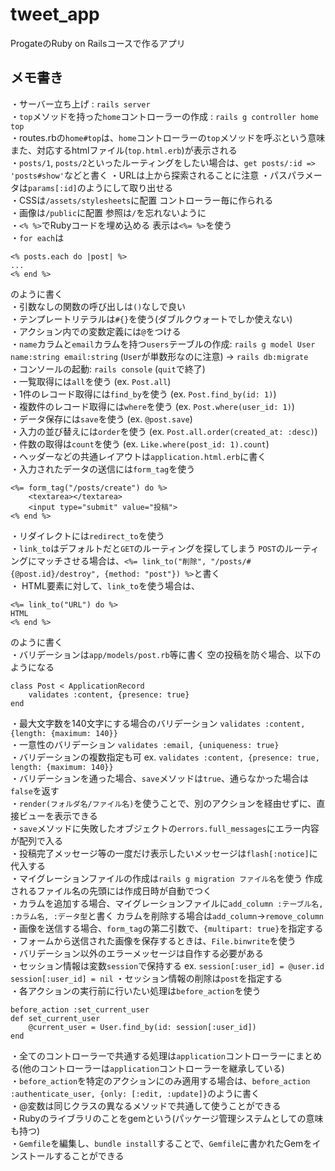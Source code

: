 # tweet_app

ProgateのRuby on Railsコースで作るアプリ

## メモ書き  
・サーバー立ち上げ : `rails server`  
・`top`メソッドを持った`home`コントローラーの作成 : `rails g controller home top`  
・routes.rbの`home#top`は、`home`コントローラーの`top`メソッドを呼ぶという意味 また、対応するhtmlファイル(`top.html.erb`)が表示される  
・`posts/1`, `posts/2`といったルーティングをしたい場合は、`get posts/:id => 'posts#show'`などと書く
・URLは上から探索されることに注意
・パスパラメータは`params[:id]`のようにして取り出せる  
・CSSは`/assets/stylesheets`に配置 コントローラー毎に作られる  
・画像は`/public`に配置 参照は`/`を忘れないように  
・`<% %>`でRubyコードを埋め込める 表示は`<%= %>`を使う  
・`for each`は
```
<% posts.each do |post| %>
...
<% end %>
```
のように書く  
・引数なしの関数の呼び出しは`()`なしで良い  
・テンプレートリテラルは`#{}`を使う(ダブルクウォートでしか使えない)  
・アクション内での変数定義には`@`をつける  
・`name`カラムと`email`カラムを持つ`users`テーブルの作成: `rails g model User name:string email:string` (`User`が単数形なのに注意) → `rails db:migrate`  
・コンソールの起動: `rails console` (`quit`で終了)  
・一覧取得には`all`を使う (ex. `Post.all`)  
・1件のレコード取得には`find_by`を使う (ex. `Post.find_by(id: 1)`)  
・複数件のレコード取得には`where`を使う (ex. `Post.where(user_id: 1)`)  
・データ保存には`save`を使う (ex. `@post.save`)  
・入力の並び替えには`order`を使う (ex. `Post.all.order(created_at: :desc)`)  
・件数の取得は`count`を使う (ex. `Like.where(post_id: 1).count`)  
・ヘッダーなどの共通レイアウトは`application.html.erb`に書く  
・入力されたデータの送信には`form_tag`を使う
```
<%= form_tag("/posts/create") do %>
    <textarea></textarea>
    <input type="submit" value="投稿">
<% end %>
```
・リダイレクトには`redirect_to`を使う  
・`link_to`はデフォルトだと`GET`のルーティングを探してしまう `POST`のルーティングにマッチさせる場合は、`<%= link_to("削除", "/posts/#{@post.id}/destroy", {method: "post"}) %>`と書く  
・ HTML要素に対して、`link_to`を使う場合は、
```
<%= link_to("URL") do %>
HTML
<% end %>
```
のように書く  
・バリデーションは`app/models/post.rb`等に書く 空の投稿を防ぐ場合、以下のようになる
```
class Post < ApplicationRecord
    validates :content, {presence: true}
end
```  
・最大文字数を140文字にする場合のバリデーション `validates :content, {length: {maximum: 140}}`  
・一意性のバリデーション `validates :email, {uniqueness: true}`  
・バリデーションの複数指定も可  ex. `validates :content, {presence: true, length: {maximum: 140}}`  
・バリデーションを通った場合、`save`メソッドは`true`、通らなかった場合は`false`を返す  
・`render(フォルダ名/ファイル名)`を使うことで、別のアクションを経由せずに、直接ビューを表示できる  
・`save`メソッドに失敗したオブジェクトの`errors.full_messages`にエラー内容が配列で入る  
・投稿完了メッセージ等の一度だけ表示したいメッセージは`flash[:notice]`に代入する  
・マイグレーションファイルの作成は`rails g migration ファイル名`を使う 作成されるファイル名の先頭には作成日時が自動でつく  
・カラムを追加する場合、マイグレーションファイルに`add_column :テーブル名, :カラム名, :データ型`と書く カラムを削除する場合は`add_column`→`remove_column`  
・画像を送信する場合、`form_tag`の第二引数で、`{multipart: true}`を指定する  
・フォームから送信された画像を保存するときは、`File.binwrite`を使う  
・バリデーション以外のエラーメッセージは自作する必要がある  
・セッション情報は変数`session`で保持する ex. `session[:user_id] = @user.id` `session[:user_id] = nil`
・セッション情報の削除は`post`を指定する  
・各アクションの実行前に行いたい処理は`before_action`を使う  
```
before_action :set_current_user
def set_current_user
    @current_user = User.find_by(id: session[:user_id])
end
```  
・全てのコントローラーで共通する処理は`application`コントローラーにまとめる(他のコントローラーは`application`コントローラーを継承している)  
・`before_action`を特定のアクションにのみ適用する場合は、`before_action :authenticate_user, {only: [:edit, :update]}`のように書く  
・@変数は同じクラスの異なるメソッドで共通して使うことができる  
・Rubyのライブラリのことをgemという(パッケージ管理システムとしての意味も持つ)  
・`Gemfile`を編集し、`bundle install`することで、`Gemfile`に書かれたGemをインストールすることができる  